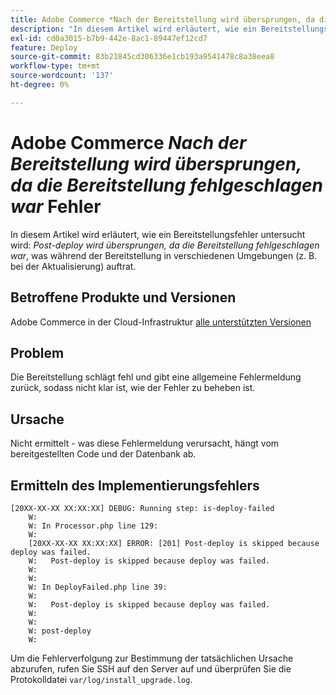 ```yaml
---
title: Adobe Commerce *Nach der Bereitstellung wird übersprungen, da die Bereitstellung fehlgeschlagen ist* Fehler
description: "In diesem Artikel wird erläutert, wie ein Bereitstellungsfehler untersucht wird: *Post-deploy wird übersprungen, da die Bereitstellung fehlgeschlagen ist*"
exl-id: cd0a3015-b7b9-442e-8ac1-89447ef12cd7
feature: Deploy
source-git-commit: 83b21845cd306336e1cb193a9541478c8a38eea8
workflow-type: tm+mt
source-wordcount: '137'
ht-degree: 0%

---
```


# Adobe Commerce *Nach der Bereitstellung wird übersprungen, da die Bereitstellung fehlgeschlagen war* Fehler

In diesem Artikel wird erläutert, wie ein Bereitstellungsfehler untersucht wird: *Post-deploy wird übersprungen, da die Bereitstellung fehlgeschlagen war*, was während der Bereitstellung in verschiedenen Umgebungen (z. B. bei der Aktualisierung) auftrat.

## Betroffene Produkte und Versionen

Adobe Commerce in der Cloud-Infrastruktur [alle unterstützten Versionen](https://www.adobe.com/content/dam/cc/en/legal/terms/enterprise/pdfs/Adobe-Commerce-Software-Lifecycle-Policy.pdf)

## Problem

Die Bereitstellung schlägt fehl und gibt eine allgemeine Fehlermeldung zurück, sodass nicht klar ist, wie der Fehler zu beheben ist.

## Ursache

Nicht ermittelt - was diese Fehlermeldung verursacht, hängt vom bereitgestellten Code und der Datenbank ab.

## Ermitteln des Implementierungsfehlers

```
[20XX-XX-XX XX:XX:XX] DEBUG: Running step: is-deploy-failed
    W:
    W: In Processor.php line 129:
    W:
    [20XX-XX-XX XX:XX:XX] ERROR: [201] Post-deploy is skipped because deploy was failed.
    W:   Post-deploy is skipped because deploy was failed.
    W:
    W:
    W: In DeployFailed.php line 39:
    W:
    W:   Post-deploy is skipped because deploy was failed.
    W:
    W:
    W: post-deploy
    W:
```

Um die Fehlerverfolgung zur Bestimmung der tatsächlichen Ursache abzurufen, rufen Sie SSH auf den Server auf und überprüfen Sie die Protokolldatei `var/log/install_upgrade.log`.

